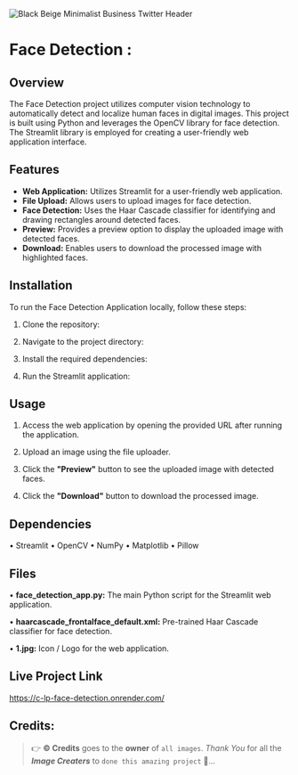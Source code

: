 ![Black Beige Minimalist Business Twitter Header](https://github.com/C-Logesh-Perumal-29/C-L_P_Face_Detection/assets/125385633/beb2df3d-cb3a-472a-a894-ed86432ae4e9)

# Face Detection :

## Overview
The Face Detection project utilizes computer vision technology to automatically detect and localize human faces in digital images. This project is built using Python and leverages the OpenCV library for face detection. The Streamlit library is employed for creating a user-friendly web application interface.

## Features
- **Web Application:** Utilizes Streamlit for a user-friendly web application.
- **File Upload:** Allows users to upload images for face detection.
- **Face Detection:** Uses the Haar Cascade classifier for identifying and drawing rectangles around detected faces.
- **Preview:** Provides a preview option to display the uploaded image with detected faces.
- **Download:** Enables users to download the processed image with highlighted faces.

## Installation
To run the Face Detection Application locally, follow these steps:

1.	Clone the repository:

2.	Navigate to the project directory:

3.	Install the required dependencies:

4.	Run the Streamlit application:

## Usage
1.	Access the web application by opening the provided URL after running the application.

2.	Upload an image using the file uploader.

3.	Click the **"Preview"** button to see the uploaded image with detected faces.

4.	Click the **"Download"** button to download the processed image.

## Dependencies
  •	Streamlit
  •	OpenCV
  •	NumPy
  •	Matplotlib
  •	Pillow
  
## Files
  •	**face_detection_app.py:** The main Python script for the Streamlit web application. <br>
  
  •	**haarcascade_frontalface_default.xml:** Pre-trained Haar Cascade classifier for face detection.  <br>
  
  • **1.jpg:** Icon / Logo for the web application.

## Live Project Link

https://c-lp-face-detection.onrender.com/

## Credits:

  > 👉 **©️ Credits** goes to the **owner** of `all images`. _Thank You_ for all the _**Image Creaters**_ to `done this amazing project` 🤝...
